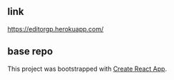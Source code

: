 ## link

https://editorgp.herokuapp.com/

## base repo

This project was bootstrapped with [Create React App](https://github.com/facebook/create-react-app).